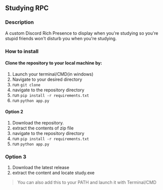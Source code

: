 ## Studying RPC

### Description 
A custom Discord Rich Presence to display when you're studying so you're stupid friends won't disturb you
when you're studying.

### How to install
#### Clone the repository to your local machine by:
1. Launch your terminal/CMD(in windows)
2. Navigate to your desired directory
3. run `git clone `
4. navigate to the repository directory
6. run `pip install -r requirements.txt`
7. run `python app.py`

#### Option 2
1. Download the repository.
2. extract the contents of zip file
3. navigate to the repository directory
4. run `pip install -r requirements.txt`
5. run `python app.py`

### Option 3
1. Download the latest release
2. extract the content and locate study.exe

> You can also add this to your PATH and launch it with Terminal/CMD
